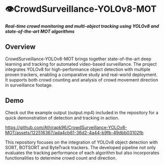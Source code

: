 # 👁️CrowdSurveillance-YOLOv8-MOT

***Real-time crowd monitoring and multi-object tracking using YOLOv8 and state-of-the-art MOT algorithms***

##  Overview
CrowdSurveillance-YOLOv8-MOT brings together state-of-the-art deep learning and tracking for automated video-based surveillance. The project integrates YOLOv8 for high-performance object detection with multiple proven trackers, enabling a comparative study and real-world deployment. It supports both crowd counting and analysis of crowd movement direction in surveillance footage.

## Demo
Check out the example output (output.mp4) included in the repository for a quick demonstration of detection and tracking in action.

https://github.com/Athirapk96/CrowdSurveillance-YOLOv8-MOT/assets/122516367/ada4cb61-36d2-4a44-b9fb-49dbb03102fb

This repository focuses on the integration of YOLOv8 object detection with SORT, BOTSORT and ByteTrack trackers. The developed pipeline not only evaluates the tracking performance of each algorithm but also incorporates functionalities to determine crowd count and direction.
